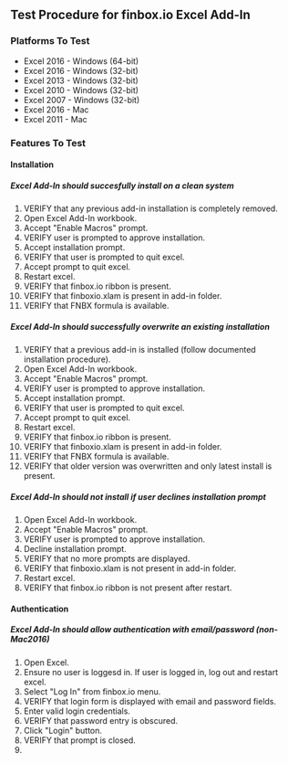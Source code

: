## Test Procedure for finbox.io Excel Add-In

### Platforms To Test

* Excel 2016 - Windows (64-bit)
* Excel 2016 - Windows (32-bit)
* Excel 2013 - Windows (32-bit)
* Excel 2010 - Windows (32-bit)
* Excel 2007 - Windows (32-bit)
* Excel 2016 - Mac
* Excel 2011 - Mac

### Features To Test

#### Installation

##### Excel Add-In should succesfully install on a clean system

1. VERIFY that any previous add-in installation is completely removed.
2. Open Excel Add-In workbook.
3. Accept "Enable Macros" prompt.
4. VERIFY user is prompted to approve installation.
5. Accept installation prompt.
6. VERIFY that user is prompted to quit excel.
7. Accept prompt to quit excel.
8. Restart excel.
9. VERIFY that finbox.io ribbon is present.
10. VERIFY that finboxio.xlam is present in add-in folder.
11. VERIFY that FNBX formula is available.

##### Excel Add-In should successfully overwrite an existing installation

1. VERIFY that a previous add-in is installed (follow documented installation procedure).
2. Open Excel Add-In workbook.
3. Accept "Enable Macros" prompt.
4. VERIFY user is prompted to approve installation.
5. Accept installation prompt.
6. VERIFY that user is prompted to quit excel.
7. Accept prompt to quit excel.
8. Restart excel.
9. VERIFY that finbox.io ribbon is present.
10. VERIFY that finboxio.xlam is present in add-in folder.
11. VERIFY that FNBX formula is available.
12. VERIFY that older version was overwritten and only latest install is present.

##### Excel Add-In should not install if user declines installation prompt

1. Open Excel Add-In workbook.
2. Accept "Enable Macros" prompt.
3. VERIFY user is prompted to approve installation.
4. Decline installation prompt.
5. VERIFY that no more prompts are displayed.
6. VERIFY that finboxio.xlam is not present in add-in folder.
7. Restart excel.
8. VERIFY that finbox.io ribbon is not present after restart.

#### Authentication

##### Excel Add-In should allow authentication with email/password (non-Mac2016)

1. Open Excel.
2. Ensure no user is loggesd in. If user is logged in, log out and restart excel.
3. Select "Log In" from finbox.io menu.
4. VERIFY that login form is displayed with email and password fields.
5. Enter valid login credentials. 
6. VERIFY that password entry is obscured.
7. Click "Login" button.
8. VERIFY that prompt is closed.
9. 

